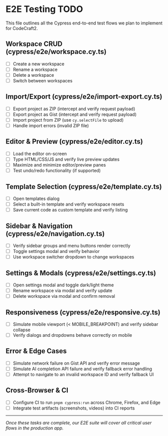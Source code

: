 # E2E Testing TODO

This file outlines all the Cypress end-to-end test flows we plan to implement for CodeCraft2.

## Workspace CRUD (cypress/e2e/workspace.cy.ts)

- [ ] Create a new workspace
- [ ] Rename a workspace
- [ ] Delete a workspace
- [ ] Switch between workspaces

## Import/Export (cypress/e2e/import-export.cy.ts)

- [ ] Export project as ZIP (intercept and verify request payload)
- [ ] Export project as Gist (intercept and verify request payload)
- [ ] Import project from ZIP (use `cy.selectFile` to upload)
- [ ] Handle import errors (invalid ZIP file)

## Editor & Preview (cypress/e2e/editor.cy.ts)

- [ ] Load the editor on-screen
- [ ] Type HTML/CSS/JS and verify live preview updates
- [ ] Maximize and minimize editor/preview panes
- [ ] Test undo/redo functionality (if supported)

## Template Selection (cypress/e2e/template.cy.ts)

- [ ] Open templates dialog
- [ ] Select a built-in template and verify workspace resets
- [ ] Save current code as custom template and verify listing

## Sidebar & Navigation (cypress/e2e/navigation.cy.ts)

- [ ] Verify sidebar groups and menu buttons render correctly
- [ ] Toggle settings modal and verify behavior
- [ ] Use workspace switcher dropdown to change workspaces

## Settings & Modals (cypress/e2e/settings.cy.ts)

- [ ] Open settings modal and toggle dark/light theme
- [ ] Rename workspace via modal and verify update
- [ ] Delete workspace via modal and confirm removal

## Responsiveness (cypress/e2e/responsive.cy.ts)

- [ ] Simulate mobile viewport (< MOBILE_BREAKPOINT) and verify sidebar collapse
- [ ] Verify dialogs and dropdowns behave correctly on mobile

## Error & Edge Cases

- [ ] Simulate network failure on Gist API and verify error message
- [ ] Simulate AI completion API failure and verify fallback error handling
- [ ] Attempt to navigate to an invalid workspace ID and verify fallback UI

## Cross-Browser & CI

- [ ] Configure CI to run `pnpm cypress:run` across Chrome, Firefox, and Edge
- [ ] Integrate test artifacts (screenshots, videos) into CI reports

---

_Once these tasks are complete, our E2E suite will cover all critical user flows in the production app._
